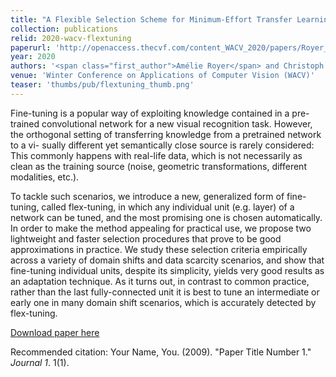 ```yaml
---
title: "A Flexible Selection Scheme for Minimum-Effort Transfer Learning"
collection: publications
relid: 2020-wacv-flextuning
paperurl: 'http://openaccess.thecvf.com/content_WACV_2020/papers/Royer_A_Flexible_Selection_Scheme_for_Minimum-Effort_Transfer_Learning_WACV_2020_paper.pdf'
year: 2020
authors: '<span class="first_author">Amélie Royer</span> and Christoph Lampert'
venue: 'Winter Conference on Applications of Computer Vision (WACV)'
teaser: 'thumbs/pub/flextuning_thumb.png'
---
```


Fine-tuning is a popular way of exploiting knowledge contained in a pre-trained convolutional network for a new visual recognition task. However, the orthogonal setting of transferring knowledge from a pretrained network to a vi- sually different yet semantically close source is rarely considered: This commonly happens with real-life data, which is not necessarily as clean as the training source (noise, geometric transformations, different modalities, etc.).

To tackle such scenarios, we introduce a new, generalized form of fine-tuning, called flex-tuning, in which any individual unit (e.g. layer) of a network can be tuned, and the most promising one is chosen automatically. In order to make the method appealing for practical use, we propose two lightweight and faster selection procedures that prove to be good approximations in practice. We study these selection criteria empirically across a variety of domain shifts and data scarcity scenarios, and show that fine-tuning individual units, despite its simplicity, yields very good results as an adaptation technique. As it turns out, in contrast to common practice, rather than the last fully-connected unit it is best to tune an intermediate or early one in many domain shift scenarios, which is accurately detected by flex-tuning.



[Download paper here](http://academicpages.github.io/files/paper1.pdf)

Recommended citation: Your Name, You. (2009). "Paper Title Number 1." <i>Journal 1</i>. 1(1).
